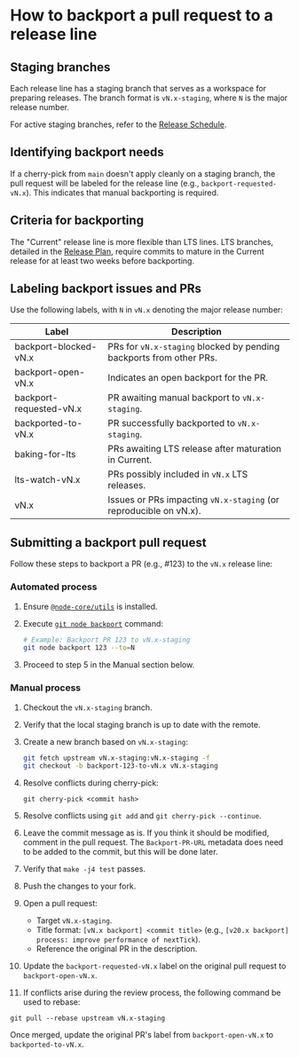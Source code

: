 # How to backport a pull request to a release line

## Staging branches

Each release line has a staging branch that serves as a workspace for preparing releases.
The branch format is `vN.x-staging`, where `N` is the major release number.

For active staging branches, refer to the [Release Schedule][].

## Identifying backport needs

If a cherry-pick from `main` doesn't apply cleanly on a staging branch, the pull request
will be labeled for the release line (e.g., `backport-requested-vN.x`). This indicates
that manual backporting is required.

## Criteria for backporting

The "Current" release line is more flexible than LTS lines. LTS branches, detailed in the [Release Plan][],
require commits to mature in the Current release for at least two weeks before backporting.

## Labeling backport issues and PRs

Use the following labels, with `N` in `vN.x` denoting the major release number:

| Label                   | Description                                                         |
| ----------------------- | ------------------------------------------------------------------- |
| backport-blocked-vN.x   | PRs for `vN.x-staging` blocked by pending backports from other PRs. |
| backport-open-vN.x      | Indicates an open backport for the PR.                              |
| backport-requested-vN.x | PR awaiting manual backport to `vN.x-staging`.                      |
| backported-to-vN.x      | PR successfully backported to `vN.x-staging`.                       |
| baking-for-lts          | PRs awaiting LTS release after maturation in Current.               |
| lts-watch-vN.x          | PRs possibly included in `vN.x` LTS releases.                       |
| vN.x                    | Issues or PRs impacting `vN.x-staging` (or reproducible on vN.x).   |

## Submitting a backport pull request

Follow these steps to backport a PR (e.g., #123) to the `vN.x` release line:

### Automated process

1. Ensure [`@node-core/utils`][] is installed.

2. Execute [`git node backport`][] command:

   ```bash
   # Example: Backport PR 123 to vN.x-staging
   git node backport 123 --to=N
   ```

3. Proceed to step 5 in the Manual section below.

### Manual process

1. Checkout the `vN.x-staging` branch.

2. Verify that the local staging branch is up to date with the remote.

3. Create a new branch based on `vN.x-staging`:

   ```bash
   git fetch upstream vN.x-staging:vN.x-staging -f
   git checkout -b backport-123-to-vN.x vN.x-staging
   ```

4. Resolve conflicts during cherry-pick:

   ```console
   git cherry-pick <commit hash>
   ```

5. Resolve conflicts using `git add` and `git cherry-pick --continue`.

6. Leave the commit message as is. If you think it should be modified, comment
   in the pull request. The `Backport-PR-URL` metadata does need to be added to
   the commit, but this will be done later.

7. Verify that `make -j4 test` passes.

8. Push the changes to your fork.

9. Open a pull request:

   * Target `vN.x-staging`.
   * Title format: `[vN.x backport] <commit title>` (e.g., `[v20.x backport] process: improve performance of nextTick`).
   * Reference the original PR in the description.

10. Update the `backport-requested-vN.x` label on the original pull request to `backport-open-vN.x`.

11. If conflicts arise during the review process, the following command be used to rebase:

```console
git pull --rebase upstream vN.x-staging
```

Once merged, update the original PR's label from `backport-open-vN.x` to `backported-to-vN.x`.

[Release Plan]: https://github.com/nodejs/Release#release-plan
[Release Schedule]: https://github.com/nodejs/Release#release-schedule
[`@node-core/utils`]: https://github.com/nodejs/node-core-utils
[`git node backport`]: https://github.com/nodejs/node-core-utils/blob/main/docs/git-node.md#git-node-backport
